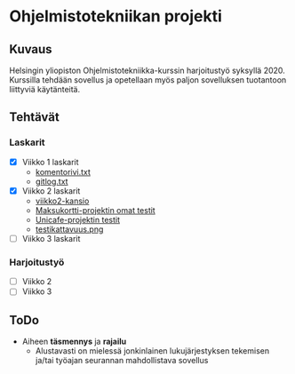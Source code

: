 # Ohjelmistotekniikan projekti

## Kuvaus
Helsingin yliopiston Ohjelmistotekniikka-kurssin harjoitustyö syksyllä 2020. Kurssilla tehdään sovellus ja opetellaan myös paljon sovelluksen tuotantoon liittyviä käytänteitä.

## Tehtävät

### Laskarit
- [x] Viikko 1 laskarit
    * [komentorivi.txt](https://github.com/makitzei/ot-harjoitustyo2020/blob/master/laskarit/viikko1/komentorivi.txt)
    * [gitlog.txt](https://github.com/makitzei/ot-harjoitustyo2020/blob/master/laskarit/viikko1/gitlog.txt)
- [x] Viikko 2 laskarit
    * [viikko2-kansio](https://github.com/makitzei/ot-harjoitustyo2020/tree/master/laskarit/viikko2)
    * [Maksukortti-projektin omat testit](https://github.com/makitzei/ot-harjoitustyo2020/tree/master/laskarit/viikko2/Maksukortti/src/test/java)
    * [Unicafe-projektin testit](https://github.com/makitzei/ot-harjoitustyo2020/tree/master/laskarit/viikko2/Unicafe/src/test/java/com/mycompany/unicafe)
    * [testikattavuus.png](https://github.com/makitzei/ot-harjoitustyo2020/blob/master/laskarit/viikko2/testikattavuus_screenshot.png)
- [ ] Viikko 3 laskarit

### Harjoitustyö
- [ ] Viikko 2
- [ ] Viikko 3

## ToDo
* Aiheen __täsmennys__ ja __rajailu__
    * Alustavasti on mielessä jonkinlainen lukujärjestyksen tekemisen ja/tai työajan seurannan mahdollistava sovellus
